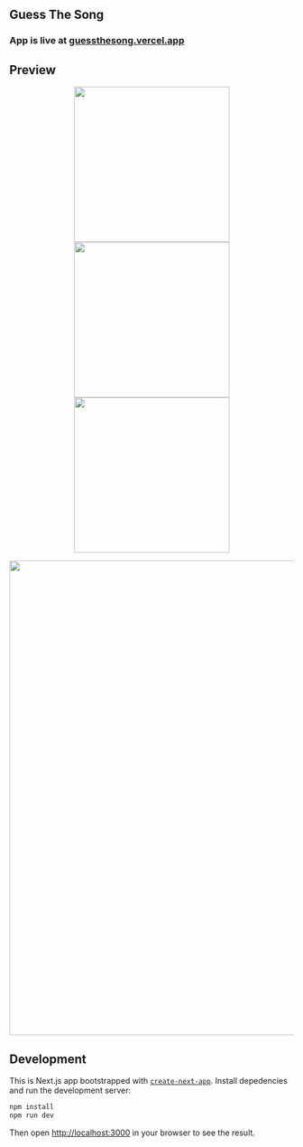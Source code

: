 ## Guess The Song

### App is live at [guessthesong.vercel.app](https://guessthesong.vercel.app/)

## Preview
<p float="left" align="middle">
    <a href="https://guessthesong.vercel.app">
        <img style="widht: 100px" src="https://guessthesong.vercel.app/preview/1.png" width="275">
    </a>
     <a href="https://guessthesong.vercel.app">
        <img style="widht: 100px" src="https://guessthesong.vercel.app/preview/2.png" width="275">
    </a>
    <a href="https://guessthesong.vercel.app">
        <img style="widht: 100px" src="https://guessthesong.vercel.app/preview/3.png" width="275">
    </a>
</p>
<p float="left" align="middle">
     <a href="https://guessthesong.vercel.app">
        <img style="widht: 100px" src="https://guessthesong.vercel.app/preview/4.png" width="840">
    </a>
</p>


## Development

This is Next.js app bootstrapped with [`create-next-app`](https://github.com/vercel/next.js/tree/canary/packages/create-next-app).
Install depedencies and run the development server:

```bash
npm install
npm run dev
```

Then open [http://localhost:3000](http://localhost:3000) in your browser to see the result.
